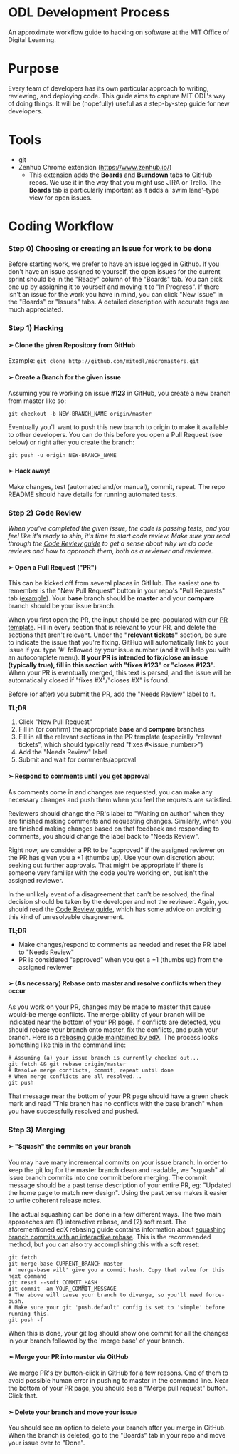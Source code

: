 # ODL Development Process
An approximate workflow guide to hacking on software at the MIT Office of Digital Learning.

# Purpose
Every team of developers has its own particular approach to writing, reviewing, and deploying code.
This guide aims to capture MIT ODL's way of doing things. It will be (hopefully) useful as a
step-by-step guide for new developers.

# Tools

- git
- Zenhub Chrome extension (https://www.zenhub.io/)
  - This extension adds the **Boards** and **Burndown** tabs to GitHub repos. We use it in the way
  that you might use JIRA or Trello. The **Boards** tab is particularly important as it adds a
  'swim lane'-type view for open issues.

# Coding Workflow


### Step 0) Choosing or creating an Issue for work to be done

Before starting work, we prefer to have an issue logged in Github. If you don't have an issue assigned
to yourself, the open issues for the current sprint should be in the "Ready" column of the "Boards"
tab. You can pick one up by assigning it to yourself and moving it to "In Progress". If there isn't
an issue for the work you have in mind, you can click "New Issue" in the "Boards" or "Issues" tabs.
A detailed description with accurate tags are much appreciated.

### Step 1) Hacking

#### &#10146; Clone the given Repository from GitHub

Example: `git clone http://github.com/mitodl/micromasters.git`

#### &#10146; Create a Branch for the given issue

Assuming you're working on issue **#123** in GitHub, you create a new branch from master like so:

    git checkout -b NEW-BRANCH_NAME origin/master

Eventually you'll want to push this new branch to origin to make it available to other developers.
You can do this before you open a Pull Request (see below) or right after you create the branch:

    git push -u origin NEW-BRANCH_NAME

#### &#10146; Hack away!

Make changes, test (automated and/or manual), commit, repeat. The repo README should have details
for running automated tests.


### Step 2) Code Review

_When you've completed the given issue, the code is passing tests, and you feel like it's ready
to ship, it's time to start code review. Make sure you read through the
[Code Review guide](https://github.com/mitodl/handbook/blob/master/code_review.md) to get a sense
about why we do code reviews and how to approach them, both as a reviewer and reviewee._

#### &#10146; Open a Pull Request ("PR")

This can be kicked off from several places in GitHub. The easiest one to remember is the "New
Pull Request" button in your repo's "Pull Requests" tab
([example](https://github.com/mitodl/micromasters/pulls)). Your **base** branch should be
**master** and your **compare** branch should be your issue branch.

When you first open the PR, the input should be pre-populated with our
[PR template](https://github.com/mitodl/handbook/blob/master/pr-template.md). Fill in every section
that is relevant to your PR, and delete the sections that aren't relevant. Under the **"relevant
tickets"** section, be sure to indicate the issue that you're fixing. GitHub will automatically
link to your issue if you type '#' followed by your issue number (and it will help you with an
autocomplete menu). **If your PR is intended to fix/close an issue (typically true), fill in this
section with "fixes #123" or "closes #123".** When your PR is eventually merged, this text is
parsed, and the issue will be automatically closed if "fixes #X"/"closes #X" is found.

Before (or after) you submit the PR, add the "Needs Review" label to it.


**TL;DR**

1. Click "New Pull Request"
1. Fill in (or confirm) the appropriate **base** and **compare** branches
1. Fill in all the relevant sections in the PR template (especially "relevant tickets", which should
   typically read "fixes #<issue_number>")
1. Add the "Needs Review" label
1. Submit and wait for comments/approval

#### &#10146; Respond to comments until you get approval

As comments come in and changes are requested, you can make any necessary changes and push them when
you feel the requests are satisfied.

Reviewers should change the PR's label to "Waiting on author" when they are finished making comments
and requesting changes. Similarly, when you are finished making changes based on that feedback and
responding to comments, you should change the label back to "Needs Review".

Right now, we consider a PR to be "approved" if the assigned reviewer on the PR has given you a +1
(thumbs up). Use your own discretion about seeking out further approvals. That might be appropriate
if there is someone very familiar with the code you're working on, but isn't the assigned reviewer.

In the unlikely event of a disagreement that can't be resolved, the final decision should be taken by
the developer and not the reviewer. Again, you should read the
[Code Review guide](https://github.com/mitodl/handbook/blob/master/code_review.md#everyone), which has
some advice on avoiding this kind of unresolvable disagreement.

**TL;DR**

- Make changes/respond to comments as needed and reset the PR label to "Needs Review"
- PR is considered "approved" when you get a +1 (thumbs up) from the assigned reviewer

#### &#10146; (As necessary) Rebase onto master and resolve conflicts when they occur

As you work on your PR, changes may be made to master that cause would-be merge conflicts. The
merge-ability of your branch will be indicated near the bottom of your PR page. If conflicts are detected,
you should rebase your branch onto master, fix the conflicts, and push your branch. Here is a [rebasing
guide maintained by edX](https://github.com/edx/edx-platform/wiki/How-to-Rebase-a-Pull-Request). The
process looks something like this in the command line:

    # Assuming (a) your issue branch is currently checked out...
    git fetch && git rebase origin/master
    # Resolve merge conflicts, commit, repeat until done
    # When merge conflicts are all resolved...
    git push

That message near the bottom of your PR page should have a green check mark and read "This branch has no
conflicts with the base branch" when you have successfully resolved and pushed.


### Step 3) Merging

#### &#10146; "Squash" the commits on your branch

You may have many incremental commits on your issue branch. In order to keep the git log for the master
branch clean and readable, we "squash" all issue branch commits into one commit before merging. The commit
message should be a past tense description of your entire PR, eg: "Updated the home page to match new design". Using
the past tense makes it easier to write coherent release notes.

The actual squashing can be done in a few different ways. The two main approaches are (1) interactive rebase,
and (2) soft reset. The aforementioned edX rebasing guide contains information about
[squashing branch commits with an interactive rebase](https://github.com/edx/edx-platform/wiki/How-to-Rebase-a-Pull-Request#squash-your-changes).
This is the recommended method, but you can also try accomplishing this with a soft reset:

    git fetch
    git merge-base CURRENT_BRANCH master
    # 'merge-base will' give you a commit hash. Copy that value for this next command
    git reset --soft COMMIT_HASH
    git commit -am YOUR_COMMIT_MESSAGE
    # The above will cause your branch to diverge, so you'll need force-push.
    # Make sure your git 'push.default' config is set to 'simple' before running this.
    git push -f

When this is done, your git log should show one commit for all the changes in your branch followed by the
'merge base' of your branch.

#### &#10146; Merge your PR into master via GitHub

We merge PR's by button-click in GitHub for a few reasons. One of them to avoid possible human error in
pushing to master in the command line. Near the bottom of your PR page, you should see a "Merge pull request"
button. Click that.

#### &#10146; Delete your branch and move your issue

You should see an option to delete your branch after you merge in GitHub. When the branch is deleted, go to
the "Boards" tab in your repo and move your issue over to "Done".
